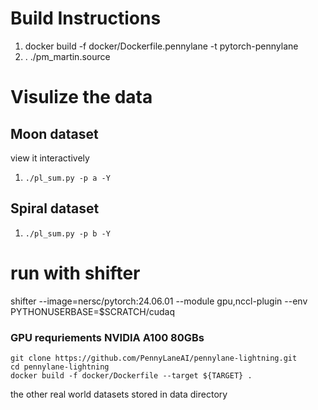 # Build Instructions

1. docker build -f docker/Dockerfile.pennylane -t pytorch-pennylane
2. . ./pm_martin.source


# Visulize the data

## Moon dataset 

view it interactively 
1. `./pl_sum.py -p a -Y`

## Spiral dataset
1. `./pl_sum.py -p b -Y`

# run with shifter
shifter --image=nersc/pytorch:24.06.01 --module gpu,nccl-plugin --env PYTHONUSERBASE=$SCRATCH/cudaq


### GPU requriements NVIDIA A100 80GBs

```
git clone https://github.com/PennyLaneAI/pennylane-lightning.git
cd pennylane-lightning
docker build -f docker/Dockerfile --target ${TARGET} .
```


the other real world datasets stored in data directory


